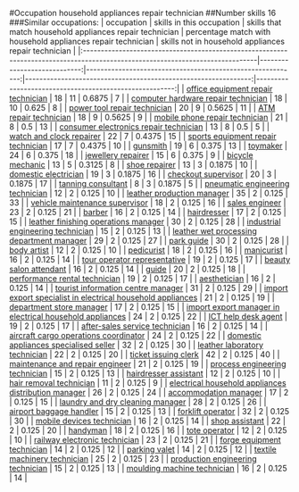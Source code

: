 #Occupation household appliances repair technician
##Number skills 16
###Similar occupations:
| occupation                                                                                                                    |   skills in this occupation |   skills that match household appliances repair technician |   percentage match with household appliances repair technician |   skills not in household appliances repair technician |
|:------------------------------------------------------------------------------------------------------------------------------|----------------------------:|-----------------------------------------------------------:|---------------------------------------------------------------:|-------------------------------------------------------:|
| [office equipment repair technician](office_equipment_repair_technician.md)                                                   |                          18 |                                                         11 |                                                         0.6875 |                                                      7 |
| [computer hardware repair technician](computer_hardware_repair_technician.md)                                                 |                          18 |                                                         10 |                                                         0.625  |                                                      8 |
| [power tool repair technician](power_tool_repair_technician.md)                                                               |                          20 |                                                          9 |                                                         0.5625 |                                                     11 |
| [ATM repair technician](ATM_repair_technician.md)                                                                             |                          18 |                                                          9 |                                                         0.5625 |                                                      9 |
| [mobile phone repair technician](mobile_phone_repair_technician.md)                                                           |                          21 |                                                          8 |                                                         0.5    |                                                     13 |
| [consumer electronics repair technician](consumer_electronics_repair_technician.md)                                           |                          13 |                                                          8 |                                                         0.5    |                                                      5 |
| [watch and clock repairer](watch_and_clock_repairer.md)                                                                       |                          22 |                                                          7 |                                                         0.4375 |                                                     15 |
| [sports equipment repair technician](sports_equipment_repair_technician.md)                                                   |                          17 |                                                          7 |                                                         0.4375 |                                                     10 |
| [gunsmith](gunsmith.md)                                                                                                       |                          19 |                                                          6 |                                                         0.375  |                                                     13 |
| [toymaker](toymaker.md)                                                                                                       |                          24 |                                                          6 |                                                         0.375  |                                                     18 |
| [jewellery repairer](jewellery_repairer.md)                                                                                   |                          15 |                                                          6 |                                                         0.375  |                                                      9 |
| [bicycle mechanic](bicycle_mechanic.md)                                                                                       |                          13 |                                                          5 |                                                         0.3125 |                                                      8 |
| [shoe repairer](shoe_repairer.md)                                                                                             |                          13 |                                                          3 |                                                         0.1875 |                                                     10 |
| [domestic electrician](domestic_electrician.md)                                                                               |                          19 |                                                          3 |                                                         0.1875 |                                                     16 |
| [checkout supervisor](checkout_supervisor.md)                                                                                 |                          20 |                                                          3 |                                                         0.1875 |                                                     17 |
| [tanning consultant](tanning_consultant.md)                                                                                   |                           8 |                                                          3 |                                                         0.1875 |                                                      5 |
| [pneumatic engineering technician](pneumatic_engineering_technician.md)                                                       |                          12 |                                                          2 |                                                         0.125  |                                                     10 |
| [leather production manager](leather_production_manager.md)                                                                   |                          35 |                                                          2 |                                                         0.125  |                                                     33 |
| [vehicle maintenance supervisor](vehicle_maintenance_supervisor.md)                                                           |                          18 |                                                          2 |                                                         0.125  |                                                     16 |
| [sales engineer](sales_engineer.md)                                                                                           |                          23 |                                                          2 |                                                         0.125  |                                                     21 |
| [barber](barber.md)                                                                                                           |                          16 |                                                          2 |                                                         0.125  |                                                     14 |
| [hairdresser](hairdresser.md)                                                                                                 |                          17 |                                                          2 |                                                         0.125  |                                                     15 |
| [leather finishing operations manager](leather_finishing_operations_manager.md)                                               |                          30 |                                                          2 |                                                         0.125  |                                                     28 |
| [industrial engineering technician](industrial_engineering_technician.md)                                                     |                          15 |                                                          2 |                                                         0.125  |                                                     13 |
| [leather wet processing department manager](leather_wet_processing_department_manager.md)                                     |                          29 |                                                          2 |                                                         0.125  |                                                     27 |
| [park guide](park_guide.md)                                                                                                   |                          30 |                                                          2 |                                                         0.125  |                                                     28 |
| [body artist](body_artist.md)                                                                                                 |                          12 |                                                          2 |                                                         0.125  |                                                     10 |
| [pedicurist](pedicurist.md)                                                                                                   |                          18 |                                                          2 |                                                         0.125  |                                                     16 |
| [manicurist](manicurist.md)                                                                                                   |                          16 |                                                          2 |                                                         0.125  |                                                     14 |
| [tour operator representative](tour_operator_representative.md)                                                               |                          19 |                                                          2 |                                                         0.125  |                                                     17 |
| [beauty salon attendant](beauty_salon_attendant.md)                                                                           |                          16 |                                                          2 |                                                         0.125  |                                                     14 |
| [guide](guide.md)                                                                                                             |                          20 |                                                          2 |                                                         0.125  |                                                     18 |
| [performance rental technician](performance_rental_technician.md)                                                             |                          19 |                                                          2 |                                                         0.125  |                                                     17 |
| [aesthetician](aesthetician.md)                                                                                               |                          16 |                                                          2 |                                                         0.125  |                                                     14 |
| [tourist information centre manager](tourist_information_centre_manager.md)                                                   |                          31 |                                                          2 |                                                         0.125  |                                                     29 |
| [import export specialist in electrical household appliances](import_export_specialist_in_electrical_household_appliances.md) |                          21 |                                                          2 |                                                         0.125  |                                                     19 |
| [department store manager](department_store_manager.md)                                                                       |                          17 |                                                          2 |                                                         0.125  |                                                     15 |
| [import export manager in electrical household appliances](import_export_manager_in_electrical_household_appliances.md)       |                          24 |                                                          2 |                                                         0.125  |                                                     22 |
| [ICT help desk agent](ICT_help_desk_agent.md)                                                                                 |                          19 |                                                          2 |                                                         0.125  |                                                     17 |
| [after-sales service technician](after-sales_service_technician.md)                                                           |                          16 |                                                          2 |                                                         0.125  |                                                     14 |
| [aircraft cargo operations coordinator](aircraft_cargo_operations_coordinator.md)                                             |                          24 |                                                          2 |                                                         0.125  |                                                     22 |
| [domestic appliances specialised seller](domestic_appliances_specialised_seller.md)                                           |                          32 |                                                          2 |                                                         0.125  |                                                     30 |
| [leather laboratory technician](leather_laboratory_technician.md)                                                             |                          22 |                                                          2 |                                                         0.125  |                                                     20 |
| [ticket issuing clerk](ticket_issuing_clerk.md)                                                                               |                          42 |                                                          2 |                                                         0.125  |                                                     40 |
| [maintenance and repair engineer](maintenance_and_repair_engineer.md)                                                         |                          21 |                                                          2 |                                                         0.125  |                                                     19 |
| [process engineering technician](process_engineering_technician.md)                                                           |                          15 |                                                          2 |                                                         0.125  |                                                     13 |
| [hairdresser assistant](hairdresser_assistant.md)                                                                             |                          12 |                                                          2 |                                                         0.125  |                                                     10 |
| [hair removal technician](hair_removal_technician.md)                                                                         |                          11 |                                                          2 |                                                         0.125  |                                                      9 |
| [electrical household appliances distribution manager](electrical_household_appliances_distribution_manager.md)               |                          26 |                                                          2 |                                                         0.125  |                                                     24 |
| [accommodation manager](accommodation_manager.md)                                                                             |                          17 |                                                          2 |                                                         0.125  |                                                     15 |
| [laundry and dry cleaning manager](laundry_and_dry_cleaning_manager.md)                                                       |                          28 |                                                          2 |                                                         0.125  |                                                     26 |
| [airport baggage handler](airport_baggage_handler.md)                                                                         |                          15 |                                                          2 |                                                         0.125  |                                                     13 |
| [forklift operator](forklift_operator.md)                                                                                     |                          32 |                                                          2 |                                                         0.125  |                                                     30 |
| [mobile devices technician](mobile_devices_technician.md)                                                                     |                          16 |                                                          2 |                                                         0.125  |                                                     14 |
| [shop assistant](shop_assistant.md)                                                                                           |                          22 |                                                          2 |                                                         0.125  |                                                     20 |
| [handyman](handyman.md)                                                                                                       |                          18 |                                                          2 |                                                         0.125  |                                                     16 |
| [tote operator](tote_operator.md)                                                                                             |                          12 |                                                          2 |                                                         0.125  |                                                     10 |
| [railway electronic technician](railway_electronic_technician.md)                                                             |                          23 |                                                          2 |                                                         0.125  |                                                     21 |
| [forge equipment technician](forge_equipment_technician.md)                                                                   |                          14 |                                                          2 |                                                         0.125  |                                                     12 |
| [parking valet](parking_valet.md)                                                                                             |                          14 |                                                          2 |                                                         0.125  |                                                     12 |
| [textile machinery technician](textile_machinery_technician.md)                                                               |                          25 |                                                          2 |                                                         0.125  |                                                     23 |
| [production engineering technician](production_engineering_technician.md)                                                     |                          15 |                                                          2 |                                                         0.125  |                                                     13 |
| [moulding machine technician](moulding_machine_technician.md)                                                                 |                          16 |                                                          2 |                                                         0.125  |                                                     14 |
